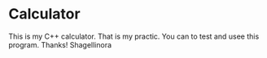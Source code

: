 # Calculator
This is my C++ calculator. That is my practic. You can to test and usee this program.
Thanks! 
Shagellinora

